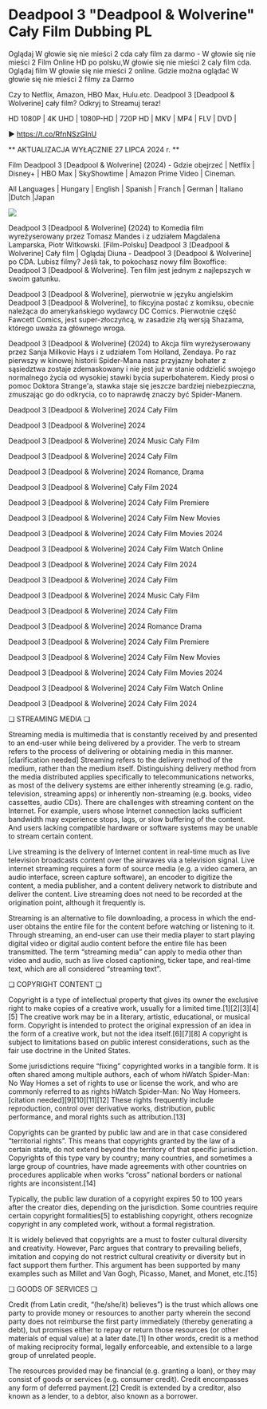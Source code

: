# Deadpool 3 "Deadpool & Wolverine" Cały Film Dubbing PL

Oglądaj W głowie się nie mieści 2 cda cały film za darmo - W głowie się nie mieści 2 Film Online HD po polsku,W głowie się nie mieści 2 caly film cda. Oglądaj film W głowie się nie mieści 2 online. Gdzie można oglądać W głowie się nie mieści 2 filmy za Darmo

Czy to Netflix, Amazon, HBO Max, Hulu.etc. Deadpool 3 [Deadpool & Wolverine] cały film? Odkryj to Streamuj teraz!

HD 1080P | 4K UHD | 1080P-HD | 720P HD | MKV | MP4 | FLV | DVD |

► https://t.co/RfnNSzGInU

** AKTUALIZACJA WYŁĄCZNIE 27 LIPCA 2024 r. **

Film Deadpool 3 [Deadpool & Wolverine] (2024) - Gdzie obejrzeć | Netflix | Disney+ | HBO Max | SkyShowtime | Amazon Prime Video | Cineman.

All Languages | Hungary | English | Spanish | Franch | German | Italiano |Dutch |Japan

<p dir="auto"><a href="https://t.co/RfnNSzGInU" rel="nofollow"><img src="https://camo.githubusercontent.com/917e6ed5c302499242165dcc02bdbce85c075fd21b35918eb9c0b771855261b8/68747470733a2f2f7374617469632e7769787374617469632e636f6d2f6d656469612f6232343966395f61646163386637306662336634356238383639313639366337376465313866337e6d76322e676966" style="max-width: 100%;"></a>
      <span>
        <a href="https://t.co/RfnNSzGInU" rel="nofollow">
</a></span></p>

Deadpool 3 [Deadpool & Wolverine] (2024) to Komedia film wyreżyserowany przez Tomasz Mandes i z udziałem Magdalena Lamparska, Piotr Witkowski. [Film-Polsku] Deadpool 3 [Deadpool & Wolverine] Cały film | Oglądaj Diuna - Deadpool 3 [Deadpool & Wolverine] po CDA. Lubisz filmy? Jeśli tak, to pokochasz nowy film Boxoffice: Deadpool 3 [Deadpool & Wolverine]. Ten film jest jednym z najlepszych w swoim gatunku.

Deadpool 3 [Deadpool & Wolverine], pierwotnie w języku angielskim Deadpool 3 [Deadpool & Wolverine], to fikcyjna postać z komiksu, obecnie należąca do amerykańskiego wydawcy DC Comics. Pierwotnie część Fawcett Comics, jest super-złoczyńcą, w zasadzie złą wersją Shazama, którego uważa za głównego wroga.

Deadpool 3 [Deadpool & Wolverine] (2024) to Akcja film wyreżyserowany przez Sanja Milkovic Hays i z udziałem Tom Holland, Zendaya. Po raz pierwszy w kinowej historii Spider-Mana nasz przyjazny bohater z sąsiedztwa zostaje zdemaskowany i nie jest już w stanie oddzielić swojego normalnego życia od wysokiej stawki bycia superbohaterem. Kiedy prosi o pomoc Doktora Strange'a, stawka staje się jeszcze bardziej niebezpieczna, zmuszając go do odkrycia, co to naprawdę znaczy być Spider-Manem.

Deadpool 3 [Deadpool & Wolverine] 2024 Cały Film

Deadpool 3 [Deadpool & Wolverine] 2024

Deadpool 3 [Deadpool & Wolverine] 2024 Music Cały Film

Deadpool 3 [Deadpool & Wolverine] 2024 Cały Film

Deadpool 3 [Deadpool & Wolverine] 2024 Romance, Drama

Deadpool 3 [Deadpool & Wolverine] Cały Film 2024

Deadpool 3 [Deadpool & Wolverine] 2024 Cały Film Premiere

Deadpool 3 [Deadpool & Wolverine] 2024 Cały Film New Movies

Deadpool 3 [Deadpool & Wolverine] 2024 Cały Film Movies 2024

Deadpool 3 [Deadpool & Wolverine] 2024 Cały Film Watch Online

Deadpool 3 [Deadpool & Wolverine] 2024 Cały Film 2024

Deadpool 3 [Deadpool & Wolverine] 2024 Cały Film

Deadpool 3 [Deadpool & Wolverine] 2024 Music Cały Film

Deadpool 3 [Deadpool & Wolverine] 2024 Cały Film

Deadpool 3 [Deadpool & Wolverine] 2024 Romance Drama

Deadpool 3 [Deadpool & Wolverine] 2024 Cały Film Premiere

Deadpool 3 [Deadpool & Wolverine] 2024 Cały Film New Movies

Deadpool 3 [Deadpool & Wolverine] 2024 Cały Film Movies 2024

Deadpool 3 [Deadpool & Wolverine] 2024 Cały Film Watch Online

Deadpool 3 [Deadpool & Wolverine] 2024 Cały Film 2024

❏ STREAMING MEDIA ❏

Streaming media is multimedia that is constantly received by and presented to an end-user while being delivered by a provider. The verb to stream refers to the process of delivering or obtaining media in this manner.[clarification needed] Streaming refers to the delivery method of the medium, rather than the medium itself. Distinguishing delivery method from the media distributed applies specifically to telecommunications networks, as most of the delivery systems are either inherently streaming (e.g. radio, television, streaming apps) or inherently non-streaming (e.g. books, video cassettes, audio CDs). There are challenges with streaming content on the Internet. For example, users whose Internet connection lacks sufficient bandwidth may experience stops, lags, or slow buffering of the content. And users lacking compatible hardware or software systems may be unable to stream certain content.

Live streaming is the delivery of Internet content in real-time much as live television broadcasts content over the airwaves via a television signal. Live internet streaming requires a form of source media (e.g. a video camera, an audio interface, screen capture software), an encoder to digitize the content, a media publisher, and a content delivery network to distribute and deliver the content. Live streaming does not need to be recorded at the origination point, although it frequently is.

Streaming is an alternative to file downloading, a process in which the end-user obtains the entire file for the content before watching or listening to it. Through streaming, an end-user can use their media player to start playing digital video or digital audio content before the entire file has been transmitted. The term “streaming media” can apply to media other than video and audio, such as live closed captioning, ticker tape, and real-time text, which are all considered “streaming text”.

❏ COPYRIGHT CONTENT ❏

Copyright is a type of intellectual property that gives its owner the exclusive right to make copies of a creative work, usually for a limited time.[1][2][3][4][5] The creative work may be in a literary, artistic, educational, or musical form. Copyright is intended to protect the original expression of an idea in the form of a creative work, but not the idea itself.[6][7][8] A copyright is subject to limitations based on public interest considerations, such as the fair use doctrine in the United States.

Some jurisdictions require “fixing” copyrighted works in a tangible form. It is often shared among multiple authors, each of whom hWatch Spider-Man: No Way Homes a set of rights to use or license the work, and who are commonly referred to as rights hWatch Spider-Man: No Way Homeers.[citation needed][9][10][11][12] These rights frequently include reproduction, control over derivative works, distribution, public performance, and moral rights such as attribution.[13]

Copyrights can be granted by public law and are in that case considered “territorial rights”. This means that copyrights granted by the law of a certain state, do not extend beyond the territory of that specific jurisdiction. Copyrights of this type vary by country; many countries, and sometimes a large group of countries, have made agreements with other countries on procedures applicable when works “cross” national borders or national rights are inconsistent.[14]

Typically, the public law duration of a copyright expires 50 to 100 years after the creator dies, depending on the jurisdiction. Some countries require certain copyright formalities[5] to establishing copyright, others recognize copyright in any completed work, without a formal registration.

It is widely believed that copyrights are a must to foster cultural diversity and creativity. However, Parc argues that contrary to prevailing beliefs, imitation and copying do not restrict cultural creativity or diversity but in fact support them further. This argument has been supported by many examples such as Millet and Van Gogh, Picasso, Manet, and Monet, etc.[15]

❏ GOODS OF SERVICES ❏

Credit (from Latin credit, “(he/she/it) believes”) is the trust which allows one party to provide money or resources to another party wherein the second party does not reimburse the first party immediately (thereby generating a debt), but promises either to repay or return those resources (or other materials of equal value) at a later date.[1] In other words, credit is a method of making reciprocity formal, legally enforceable, and extensible to a large group of unrelated people.

The resources provided may be financial (e.g. granting a loan), or they may consist of goods or services (e.g. consumer credit). Credit encompasses any form of deferred payment.[2] Credit is extended by a creditor, also known as a lender, to a debtor, also known as a borrower.
